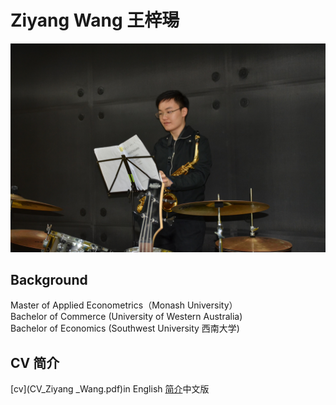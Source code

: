 # Ziyang Wang 王梓瑒  
![Image](C210A6DA-4FD6-421B-9569-CC6C5FC11597.jpeg)
## Background
Master of Applied Econometrics（Monash University）  
Bachelor of Commerce (University of Western Australia)  
Bachelor of Economics (Southwest University 西南大学)  
## CV 简介  
[cv](CV_Ziyang _Wang.pdf)in English     [简介](王梓瑒.pdf)中文版
